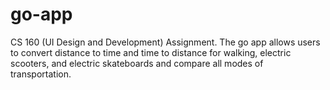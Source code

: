 # go-app
CS 160 (UI Design and Development) Assignment. The go app allows users to convert distance to time and time to distance for walking, electric scooters, and electric skateboards and compare all modes of transportation. 
